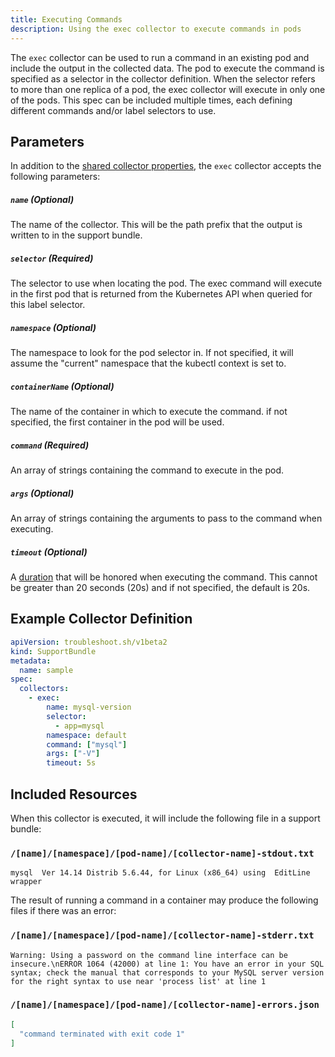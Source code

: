 ```yaml
---
title: Executing Commands
description: Using the exec collector to execute commands in pods
---
```


The `exec` collector can be used to run a command in an existing pod and include the output in the collected data.
The pod to execute the command is specified as a selector in the collector definition.
When the selector refers to more than one replica of a pod, the exec collector will execute in only one of the pods.
This spec can be included multiple times, each defining different commands and/or label selectors to use.

## Parameters

In addition to the [shared collector properties](/collect/collectors/#shared-properties), the `exec` collector accepts the following parameters:

##### `name` (Optional)
The name of the collector.
This will be the path prefix that the output is written to in the support bundle.

##### `selector` (Required)
The selector to use when locating the pod.
The exec command will execute in the first pod that is returned from the Kubernetes API when queried for this label selector.

##### `namespace` (Optional)
The namespace to look for the pod selector in.
If not specified, it will assume the "current" namespace that the kubectl context is set to.

##### `containerName` (Optional)
The name of the container in which to execute the command. if not specified, the first container in the pod will be used.

##### `command` (Required)
An array of strings containing the command to execute in the pod.

##### `args` (Optional)
An array of strings containing the arguments to pass to the command when executing.

##### `timeout` (Optional)
A [duration](https://golang.org/pkg/time/#Duration) that will be honored when executing the command.
This cannot be greater than 20 seconds (20s) and if not specified, the default is 20s.

## Example Collector Definition

```yaml
apiVersion: troubleshoot.sh/v1beta2
kind: SupportBundle
metadata:
  name: sample
spec:
  collectors:
    - exec:
        name: mysql-version
        selector:
          - app=mysql
        namespace: default
        command: ["mysql"]
        args: ["-V"]
        timeout: 5s
```


## Included Resources

When this collector is executed, it will include the following file in a support bundle:

### `/[name]/[namespace]/[pod-name]/[collector-name]-stdout.txt`

```
mysql  Ver 14.14 Distrib 5.6.44, for Linux (x86_64) using  EditLine wrapper
```

The result of running a command in a container may produce the following files if there was an error:

### `/[name]/[namespace]/[pod-name]/[collector-name]-stderr.txt`

```
Warning: Using a password on the command line interface can be insecure.\nERROR 1064 (42000) at line 1: You have an error in your SQL syntax; check the manual that corresponds to your MySQL server version for the right syntax to use near 'process list' at line 1
```

### `/[name]/[namespace]/[pod-name]/[collector-name]-errors.json`

```json
[
  "command terminated with exit code 1"
]
```
